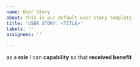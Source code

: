 ```yaml
---
name: User Story
about: This is our default user story template.
title: 'USER STORY: <TITLE>'
labels: ''
assignees: ''

---
```


as a **role** I can **capability** so that **received benefit**
